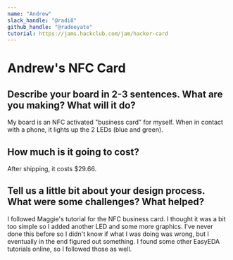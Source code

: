 ```yaml
---
name: "Andrew"
slack_handle: "@radi8"
github_handle: "@radeeyate"
tutorial: https://jams.hackclub.com/jam/hacker-card
---
```


# Andrew's NFC Card

## Describe your board in 2-3 sentences. What are you making? What will it do?

My board is an NFC activated "business card" for myself. When in contact with a phone, it lights up the 2 LEDs (blue and green).

## How much is it going to cost?

After shipping, it costs $29.66.

## Tell us a little bit about your design process. What were some challenges? What helped?

I followed Maggie's tutorial for the NFC business card. I thought it was a bit too simple so I added another LED and some more graphics. 
I've never done this before so I didn't know if what I was doing was wrong, but I eventually in the end figured out something. I found 
some other EasyEDA tutorials online, so I followed those as well.
